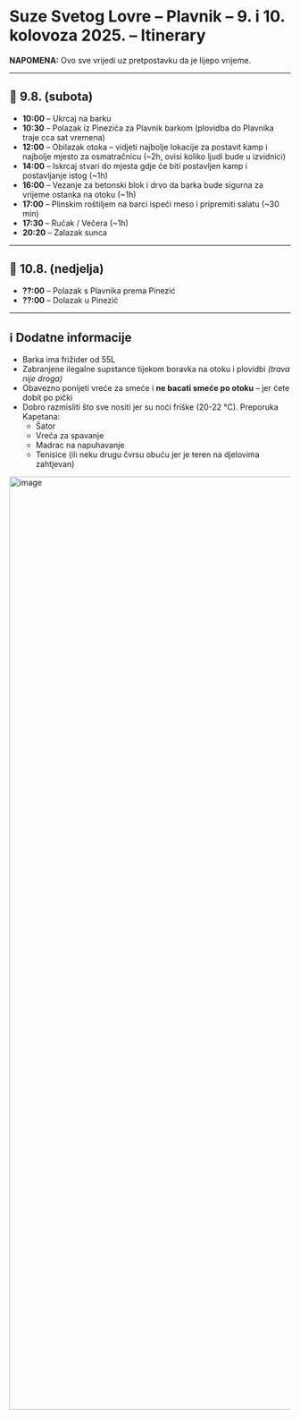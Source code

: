 # Suze Svetog Lovre – Plavnik – 9. i 10. kolovoza 2025. – Itinerary

**NAPOMENA:** Ovo sve vrijedi uz pretpostavku da je lijepo vrijeme.

---

## 📅 9.8. (subota)

- **10:00** – Ukrcaj na barku  
- **10:30** – Polazak iz Pinezića za Plavnik barkom (plovidba do Plavnika traje cca sat vremena)  
- **12:00** – Obilazak otoka – vidjeti najbolje lokacije za postavit kamp i najbolje mjesto za osmatračnicu (~2h, ovisi koliko ljudi bude u izvidnici)  
- **14:00** – Iskrcaj stvari do mjesta gdje će biti postavljen kamp i postavljanje istog (~1h)  
- **16:00** – Vezanje za betonski blok i drvo da barka bude sigurna za vrijeme ostanka na otoku (~1h)  
- **17:00** – Plinskim roštiljem na barci ispeći meso i pripremiti salatu (~30 min)  
- **17:30** – Ručak / Večera (~1h)  
- **20:20** – Zalazak sunca  

---

## 📅 10.8. (nedjelja)

- **??:00** – Polazak s Plavnika prema Pinezić  
- **??:00** – Dolazak u Pinezić  

---

## ℹ️ Dodatne informacije

- Barka ima frižider od 55L  
- Zabranjene ilegalne supstance tijekom boravka na otoku i plovidbi *(trava nije droga)*  
- Obavezno ponijeti vreće za smeće i **ne bacati smeće po otoku** – jer ćete dobit po pički  
- Dobro razmisliti što sve nositi jer su noći friške (20-22 °C). Preporuka Kapetana:
  - Šator  
  - Vreća za spavanje  
  - Madrac na napuhavanje
  - Tenisice (ili neku drugu čvrsu obuću jer je teren na djelovima zahtjevan)

<img width="985" height="1669" alt="image" src="https://github.com/user-attachments/assets/b95c261d-9236-44c5-8c92-2c0d7e5c7d69" />


